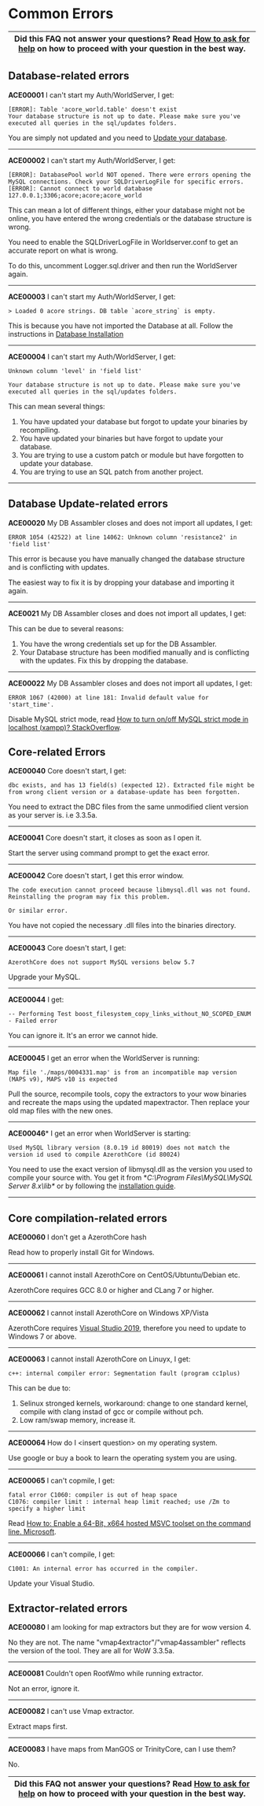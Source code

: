 # Common Errors

| Did this FAQ not answer your questions? Read [How to ask for help](how-to-ask-for-help.md) on how to proceed with your question in the best way. |
| --- |

## Database-related errors

**ACE00001** I can't start my Auth/WorldServer, I get:
```
[ERROR]: Table 'acore_world.table' doesn't exist
Your database structure is not up to date. Please make sure you've executed all queries in the sql/updates folders.
```
You are simply not updated and you need to [Update your database](database-keeping-the-server-up-to-date.md).

---------------------------------------------------------

**ACE00002** I can't start my Auth/WorldServer, I get:
```
[ERROR]: DatabasePool world NOT opened. There were errors opening the MySQL connections. Check your SQLDriverLogFile for specific errors.
[ERROR]: Cannot connect to world database 127.0.0.1;3306;acore;acore;acore_world
```
This can mean a lot of different things, either your database might not be online, you have entered the wrong credentials or the database structure is wrong.

You need to enable the SQLDriverLogFile in Worldserver.conf to get an accurate report on what is wrong.

To do this, uncomment Logger.sql.driver and then run the WorldServer again.

---------------------------------------------------------

**ACE00003** I can't start my Auth/WorldServer, I get:
```
> Loaded 0 acore strings. DB table `acore_string` is empty.
```
This is because you have not imported the Database at all. Follow the instructions in [Database Installation](database-installation.md)

---------------------------------------------------------

**ACE00004** I can't start my Auth/WorldServer, I get:
```
Unknown column 'level' in 'field list'

Your database structure is not up to date. Please make sure you've executed all queries in the sql/updates folders.
```
This can mean several things:

1. You have updated your database but forgot to update your binaries by recompiling.
2. You have updated your binaries but have forgot to update your database.
3. You are trying to use a custom patch or module but have forgotten to update your database.
4. You are trying to use an SQL patch from another project.

---------------------------------------------------------

## Database Update-related errors

**ACE00020** My DB Assambler closes and does not import all updates, I get:
```
ERROR 1054 (42522) at line 14062: Unknown column 'resistance2' in 'field list'
```
This error is because you have manually changed the database structure and is conflicting with updates.

The easiest way to fix it is by dropping your database and importing it again.

---------------------------------------------------------

**ACE0021** My DB Assambler closes and does not import all updates, I get:

This can be due to several reasons:

1. You have the wrong credentials set up for the DB Assambler.
2. Your Database structure has been modified manually and is conflicting with the updates. Fix this by dropping the database.

---------------------------------------------------------

**ACE00022** My DB Assambler closes and does not import all updates, I get:
```
ERROR 1067 (42000) at line 181: Invalid default value for 'start_time'.
```
Disable MySQL strict mode, read [How to turn on/off MySQL strict mode in localhost (xampp)? StackOverflow](https://stackoverflow.com/questions/40881773/how-to-turn-on-off-mysql-strict-mode-in-localhost-xampp).

## Core-related Errors

**ACE00040** Core doesn't start, I get:
```
dbc exists, and has 13 field(s) (expected 12). Extracted file might be from wrong client version or a database-update has been forgotten.
```
You need to extract the DBC files from the same unmodified client version as your server is. i.e 3.3.5a.

---------------------------------------------------------

**ACE00041** Core doesn't start, it closes as soon as I open it.

Start the server using command prompt to get the exact error.

---------------------------------------------------------

**ACE00042** Core doesn't start, I get this error window.

```
The code execution cannot proceed because libmysql.dll was not found. Reinstalling the program may fix this problem.

Or similar error.
```
You have not copied the necessary .dll files into the binaries directory.

---------------------------------------------------------

**ACE00043** Core doesn't start, I get:
```
AzerothCore does not support MySQL versions below 5.7
```
Upgrade your MySQL.

---------------------------------------------------------

**ACE00044** I get:
```
-- Performing Test boost_filesystem_copy_links_without_NO_SCOPED_ENUM - Failed error
```
You can ignore it. It's an error we cannot hide.

---------------------------------------------------------

**ACE00045** I get an error when the WorldServer is running:
```
Map file './maps/0004331.map' is from an incompatible map version (MAPS v9), MAPS v10 is expected
```
Pull the source, recompile tools, copy the extractors to your wow binaries and recreate the maps using the updated mapextractor. Then replace your old map files with the new ones.

---------------------------------------------------------

**ACE00046*** I get an error when WorldServer is starting:
```
Used MySQL library version (8.0.19 id 80019) does not match the version id used to compile AzerothCore (id 80024)
```` 
You need to use the exact version of libmysql.dll as the version you used to compile your source with. You get it from **C:\Program Files\MySQL\MySQL Server 8.x\lib\** or by following the [installation guide](https://www.azerothcore.org/wiki/windows-core-installation#compiling-the-source).

---------------------------------------------------------

## Core compilation-related errors

**ACE00060** I don't get a AzerothCore hash

Read how to properly install Git for Windows.

---------------------------------------------------------

**ACE00061** I cannot install AzerothCore on CentOS/Ubtuntu/Debian etc.

AzerothCore requires GCC 8.0 or higher and CLang 7 or higher.

---------------------------------------------------------

**ACE00062** I cannot install AzerothCore on Windows XP/Vista

AzerothCore requires [Visual Studio 2019](https://docs.microsoft.com/en-us/visualstudio/releases/2019/system-requirements), therefore you need to update to Windows 7 or above.

---------------------------------------------------------

**ACE00063** I cannot install AzerothCore on Linuyx, I get:
```
c++: internal compiler error: Segmentation fault (program cc1plus)
```
This can be due to:
1. Selinux stronged kernels, workaround: change to one standard kernel, compile with clang instad of gcc or compile without pch.
2. Low ram/swap memory, increase it.

---------------------------------------------------------

**ACE00064** How do I \<insert question\> on my operating system.

Use google or buy a book to learn the operating system you are using.

---------------------------------------------------------

**ACE00065** I can't copmile, I get:
```
fatal error C1060: compiler is out of heap space
C1076: compiler limit : internal heap limit reached; use /Zm to specify a higher limit
```
Read [How to: Enable a 64-Bit, x664 hosted MSVC toolset on the command line. Microsoft](https://docs.microsoft.com/en-us/cpp/build/how-to-enable-a-64-bit-visual-cpp-toolset-on-the-command-line?redirectedfrom=MSDN&view=msvc-160).

---------------------------------------------------------

**ACE00066** I can't compile, I get:
```
C1001: An internal error has occurred in the compiler.
```
Update your Visual Studio.

## Extractor-related errors

**ACE00080** I am looking for map extractors but they are for wow version 4.

No they are not. The name "vmap4extractor"/"vmap4assambler" reflects the version of the tool. They are all for WoW 3.3.5a.

---------------------------------------------------------

**ACE00081** Couldn't open RootWmo while running extractor.

Not an error, ignore it.

---------------------------------------------------------

**ACE00082** I can't use Vmap extractor.

Extract maps first.

---------------------------------------------------------

**ACE00083** I have maps from ManGOS or TrinityCore, can I use them?

No.

| Did this FAQ not answer your questions? Read [How to ask for help](how-to-ask-for-help.md) on how to proceed with your question in the best way. |
| --- |
